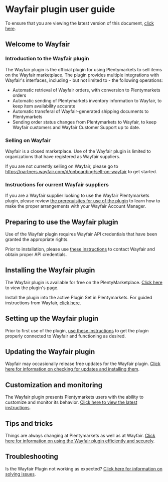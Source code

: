 # Wayfair plugin user guide
<div class="container-toc"></div>

To ensure that you are viewing the latest version of this document, [click here](https://github.com/wayfair-contribs/plentymarkets-plugin/blob/main/meta/documents/user_guide_en.md).


## Welcome to Wayfair

### Introduction to the Wayfair plugin
The Wayfair plugin is the official plugin for using Plentymarkets to sell items on the Wayfair marketplace.
The plugin provides multiple integrations with Wayfair's interfaces, including - but not limited to - the following operations:
* Automatic retrieval of Wayfair orders, with conversion to Plentymarkets orders
* Automatic sending of Plentymarkets inventory information to Wayfair, to keep item availability accurate
* Automatic transferal of Wayfair-generated shipping documents to Plentymarkets
* Sending order status changes from Plentymarkets to Wayfair, to keep Wayfair customers and Wayfair Customer Support up to date.

### Selling on Wayfair
Wayfair is a closed marketplace. Use of the Wayfair plugin is limited to organizations that have registered as Wayfair suppliers.

If you are not currently selling on Wayfair, please go to https://partners.wayfair.com/d/onboarding/sell-on-wayfair to get started.

### Instructions for current Wayfair suppliers
If you are a Wayfair supplier looking to use the Wayfair Plentymarkets plugin, please review [the prerequisites for use of the plugin](#preparing-to-use-the-wayfair-plugin) to learn how to make the proper arrangements with your Wayfair Account Manager.

## Preparing to use the Wayfair plugin
Use of the Wayfair plugin requires Wayfair API credentials that have been granted the appropriate rights.

Prior to installation, please use [these instructions](https://github.com/wayfair-contribs/plentymarkets-plugin/blob/main/meta/documents/user_guide/en/obtaining_credentials.md) to contact Wayfair and obtain proper API credentials.

## Installing the Wayfair plugin
The Wayfair plugin is available for free on the PlentyMarketplace. [Click here](https://marketplace.plentymarkets.com/en/plugins/integration/wayfair_6273) to view the plugin's page.

Install the plugin into the active Plugin Set in Plentymarkets. For guided instructions from Wayfair, [click here](https://github.com/wayfair-contribs/plentymarkets-plugin/blob/main/meta/documents/user_guide/en/plugin_installation.md).


## Setting up the Wayfair plugin
Prior to first use of the plugin, [use these instructions](https://github.com/wayfair-contribs/plentymarkets-plugin/blob/main/meta/documents/user_guide/en/initial_setup.md) to get the plugin properly connected to Wayfair and functioning as desired.

## Updating the Wayfair plugin
Wayfair may occasionally release free updates for the Wayfair plugin. [Click here for information on checking for updates and installing them](https://github.com/wayfair-contribs/plentymarkets-plugin/blob/main/meta/documents/user_guide/en/updating.md).

## Customization and monitoring
The Wayfair plugin presents Plentymarkets users with the ability to customize and monitor its behavior.
[Click here to view the latest instructions](https://github.com/wayfair-contribs/plentymarkets-plugin/blob/main/meta/documents/user_guide/en/settings_guide.md).

## Tips and tricks
Things are always changing at Plentymarkets as well as at Wayfair. [Click here for information on using the Wayfair plugin efficiently and securely](https://github.com/wayfair-contribs/plentymarkets-plugin/blob/main/meta/documents/user_guide/en/tips_and_tricks.md).

## Troubleshooting
Is the Wayfair Plugin not working as expected? [Click here for information on solving issues](https://github.com/wayfair-contribs/plentymarkets-plugin/blob/main/meta/documents/user_guide/en/troubleshooting.md).
